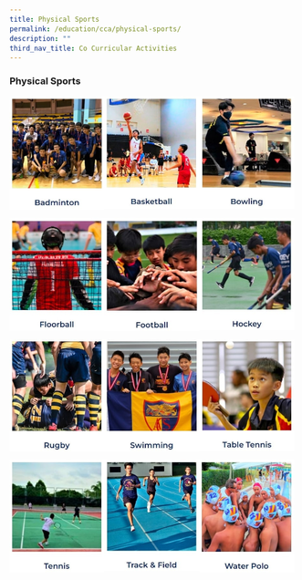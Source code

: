 ```yaml
---
title: Physical Sports
permalink: /education/cca/physical-sports/
description: ""
third_nav_title: Co Curricular Activities
---
```

### **Physical Sports**

<p><a href="https://sites.google.com/moe.edu.sg/acsbrbmt/home">
<img src="/images/sports1.jpg" style="width:33%" align="left">
</a></p>

<p><a href="https://sites.google.com/moe.edu.sg/acsbrbasketball">
<img src="/images/sports2.jpg" style="width:33%" align="left">
</a></p>

<p><a href="https://sites.google.com/moe.edu.sg/bowling/home">
<img src="/images/sports3.jpg" style="width:33%" align="left">
</a></p>

<br clear="left">	

<p><a href="https://sites.google.com/moe.edu.sg/acsbr-floorball/home">
<img src="/images/sports4.jpg" style="width:33%" align="left">
</a></p>

<p><a href="https://sites.google.com/acsbr.org/football/home">
<img src="/images/sports5.jpg" style="width:33%" align="left">
</a></p>

<p><a href="https://sites.google.com/moe.edu.sg/acsbr-hockey/home">
<img src="/images/sports6.jpg" style="width:33%" align="left">
</a></p>

<br clear="left">	

<p><a href="https://sites.google.com/acsbr.org/rugby">
<img src="/images/sports7.jpg" style="width:33%" align="left">
</a></p>

<p><a href="https://sites.google.com/moe.edu.sg/swimmingbarkersharks/home">
<img src="/images/sports8.jpg" style="width:33%" align="left">
</a></p>

<p><a href="https://sites.google.com/moe.edu.sg/table-tennis-cca/home">
<img src="/images/sports9.jpg" style="width:33%" align="left">
</a></p>

<br clear="left">	

<p><a href="https://sites.google.com/acsbr.org/tennis">
<img src="/images/sports10.jpg" style="width:33%" align="left">
</a></p>

<p><a href="https://sites.google.com/acsbr.org/trackfield">
<img src="/images/sports11.jpg" style="width:33%" align="left">
</a></p>

<p><a href="https://sites.google.com/moe.edu.sg/acsbr-water-polo/home">
<img src="/images/sports12.jpg" style="width:33%" align="left">
</a></p>